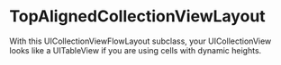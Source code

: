 TopAlignedCollectionViewLayout
==============================

With this UICollectionViewFlowLayout subclass, your UICollectionView looks like a UITableView if you are using cells with dynamic heights.
